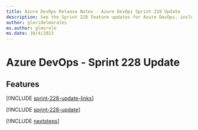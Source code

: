 ```yaml
---
title: Azure DevOps Release Notes - Azure DevOps Sprint 228 Update
description: See the Sprint 228 feature updates for Azure DevOps, including next steps.
author: gloridelmorales
ms.author: glmorale
ms.date: 10/4/2023
---
```


# Azure DevOps - Sprint 228 Update

## Features

[!INCLUDE [sprint-228-update-links](../includes/general/sprint-228-update-links.md)]

[!INCLUDE [sprint-228-update](../includes/general/sprint-228-update.md)]

[!INCLUDE [nextsteps](../includes/nextsteps.md)]
